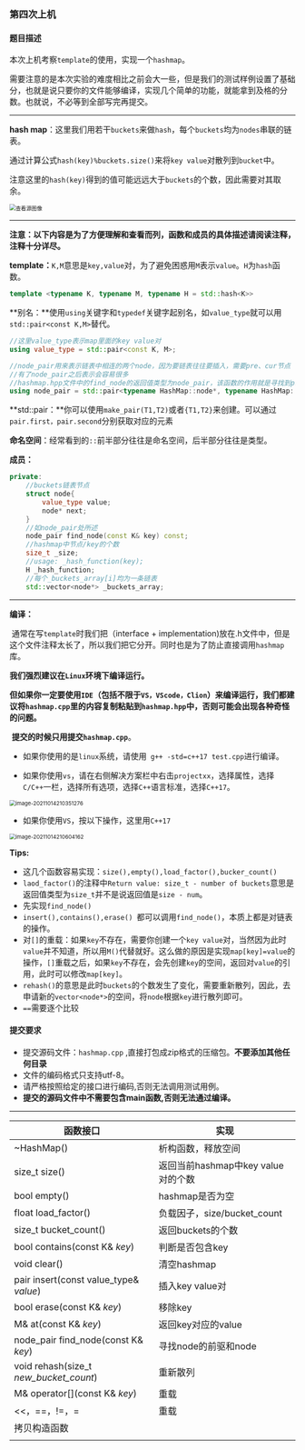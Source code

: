 ### 第四次上机

#### 题目描述



​		本次上机考察`template`的使用，实现一个`hashmap`。

​		需要注意的是本次实验的难度相比之前会大一些，但是我们的测试样例设置了基础分，也就是说只要你的文件能够编译，实现几个简单的功能，就能拿到及格的分数。也就说，不必等到全部写完再提交。

------

**hash map**：这里我们用若干`buckets`来做`hash`，每个`buckets`均为`nodes`串联的链表。

通过计算公式`hash(key)%buckets.size()`来将`key value`对散列到`bucket`中。

注意这里的`hash(key)`得到的值可能远远大于`buckets`的个数，因此需要对其取余。

<img src="https://cdn-images-1.medium.com/max/1200/1*3jxEppESh9LLK14YMQ-ocA.png" alt="查看源图像" style="zoom: 67%;" />

------



**注意：以下内容是为了方便理解和查看而列，函数和成员的具体描述请阅读注释，注释十分详尽。**



**template：**`K,M`意思是`key,value`对，为了避免困惑用`M`表示`value`。`H`为`hash`函数。

```c++
template <typename K, typename M, typename H = std::hash<K>>
```



**别名：**使用`using`关键字和`typedef`关键字起别名，如`value_type`就可以用`std::pair<const K,M>`替代。

```c++
//这里value_type表示map里面的key value对
using value_type = std::pair<const K, M>;

//node_pair用来表示链表中相连的两个node，因为要链表往往要插入，需要pre、cur节点
//有了node_pair之后表示会容易很多
//hashmap.hpp文件中的find_node的返回值类型为node_pair，该函数的作用就是寻找到pre,cur对
using node_pair = std::pair<typename HashMap::node*, typename HashMap::node*>;
```



**std::pair：**你可以使用`make_pair(T1,T2)`或者`{T1,T2}`来创建。可以通过`pair.first，pair.second`分别获取对应的元素



**命名空间**：经常看到的`::`前半部分往往是命名空间，后半部分往往是类型。



**成员：**

```c++
private:
	//buckets链表节点
	struct node{
        value_type value;
        node* next;
    }
	//如node_pair处所述
	node_pair find_node(const K& key) const;
	//hashmap中节点/key的个数
	size_t _size;
	//usage: _hash_function(key);
	H _hash_function;
	//每个_buckets_array[i]均为一条链表
	std::vector<node*> _buckets_array;
```

------

**编译：**

​	通常在写`template`时我们把（interface + implementation)放在.h文件中，但是这个文件注释太长了，所以我们把它分开。同时也是为了防止直接调用`hashmap`库。

​	**我们强烈建议在`Linux`环境下编译运行。**

​	**但如果你一定要使用`IDE`（包括不限于`VS，VScode，Clion`）来编译运行，我们都建议将`hashmap.cpp`里的内容复制粘贴到`hashmap.hpp`中，否则可能会出现各种奇怪的问题。**

​	**提交的时候只用提交`hashmap.cpp`**。

- 如果你使用的是`linux`系统，请使用` g++ -std=c++17 test.cpp`进行编译。

- 如果你使用`vs`，请在右侧解决方案栏中右击`projectxx`，选择属性，选择`C/C++`一栏，选择所有选项，选择`C++`语言标准，选择`C++17`。

<img src="https://typora-1306385380.cos.ap-nanjing.myqcloud.com/img/image-20211014210351276.png" alt="image-20211014210351276" style="zoom:67%;" />



- 如果你使用`VS`，按以下操作，这里用`C++17`

  

<img src="https://typora-1306385380.cos.ap-nanjing.myqcloud.com/img/image-20211014210604162.png" alt="image-20211014210604162" style="zoom:67%;" />

 **Tips:**

- 这几个函数容易实现：`size(),empty(),load_factor(),bucker_count()`
- `laod_factor()`的注释中`Return value: size_t - number of buckets`意思是返回值类型为`size_t`并不是说返回值是`size - num`。
- 先实现`find_node()`
- `insert(),contains(),erase() `都可以调用`find_node()`，本质上都是对链表的操作。
- 对`[]`的重载：如果`key`不存在，需要你创建一个`key value`对，当然因为此时`value`并不知道，所以用`M()`代替就好。这么做的原因是实现`map[key]=value`的操作，`[]`重载之后，如果`key`不存在，会先创建`key`的空间，返回对`value`的引用，此时可以修改`map[key]`。
- `rehash()`的意思是此时`buckets`的个数发生了变化，需要重新散列，因此，去申请新的`vector<node*>`的空间，将`node`根据`key`进行散列即可。
- `==`需要逐个比较







#### 提交要求

- 提交源码文件：`hashmap.cpp` ,直接打包成zip格式的压缩包。**不要添加其他任何目录**
- 文件的编码格式只支持utf-8。
- 请严格按照给定的接口进行编码,否则无法调用测试用例。
- **提交的源码文件中不需要包含main函数,否则无法通过编译。**



------

| 函数接口                               | 实现                               |
| -------------------------------------- | ---------------------------------- |
| ~HashMap()                             | 析构函数，释放空间                 |
| size_t size()                          | 返回当前hashmap中key value对的个数 |
| bool empty()                           | hashmap是否为空                    |
| float load_factor()                    | 负载因子，size/bucket_count        |
| size_t bucket_count()                  | 返回buckets的个数                  |
| bool contains(const K& *key*)          | 判断是否包含key                    |
| void clear()                           | 清空hashmap                        |
| pair insert(const value_type& *value*) | 插入key value对                    |
| bool erase(const K& *key*)             | 移除key                            |
| M& at(const K& *key*)                  | 返回key对应的value                 |
| node_pair find_node(const K& *key*)    | 寻找node的前驱和node               |
| void rehash(size_t *new_bucket_count*) | 重新散列                           |
| M& operator[](const K& *key*)          | 重载                               |
| <<，==，!=，=                          | 重载                               |
| 拷贝构造函数                           |                                    |
|                                        |                                    |

